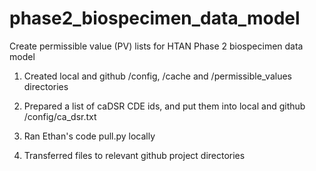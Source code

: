 # phase2_biospecimen_data_model
Create permissible value (PV) lists for HTAN Phase 2 biospecimen data model

1. Created local and github /config, /cache and /permissible_values directories

2. Prepared a list of caDSR CDE ids, and put them into local and github /config/ca_dsr.txt

3. Ran Ethan's code pull.py locally

4. Transferred files to relevant github project directories

